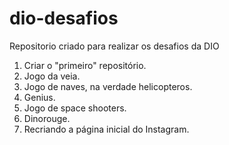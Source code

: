 # dio-desafios
Repositorio criado para realizar os desafios da DIO

1. Criar o "primeiro" repositório. 
2. Jogo da veia.
3. Jogo de naves, na verdade helicopteros.
4. Genius.
5. Jogo de space shooters.
6. Dinorouge.
7. Recriando a página inicial do Instagram.
